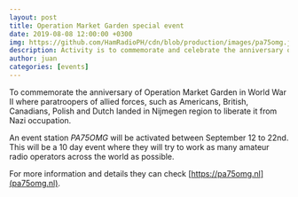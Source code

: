 ```yaml
---
layout: post
title: Operation Market Garden special event
date: 2019-08-08 12:00:00 +0300
img: https://github.com/HamRadioPH/cdn/blob/production/images/pa75omg.jpg?raw=true
description: Activity is to commemorate and celebrate the anniversary of freedom.
author: juan
categories: [events]
---
```


To commemorate the anniversary of Operation Market Garden in World War II where paratroopers of allied forces, such as Americans, British, Canadians, Polish and Dutch landed in Nijmegen region to liberate it from Nazi occupation.

An event station *PA75OMG* will be activated between September 12 to 22nd. This will be a 10 day event where they will try to work as many amateur radio  operators across the world as possible.

For more information and details they can check [https://pa75omg.nl](pa75omg.nl). 